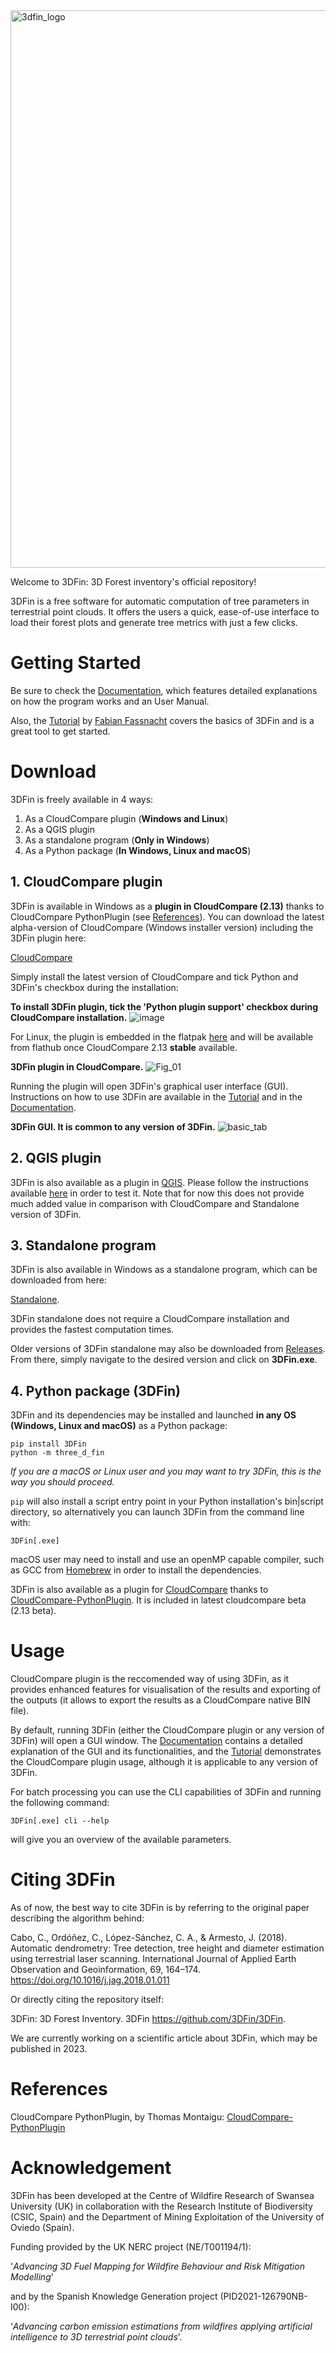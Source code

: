 
<img width="892" alt="3dfin_logo" src="https://user-images.githubusercontent.com/68945855/233049674-8d2c96a7-8abc-4a7c-8e83-4a329ba6dd0c.png">

Welcome to 3DFin: 3D Forest inventory's official repository!

3DFin is a free software for automatic computation of tree parameters in terrestrial point clouds. It offers the users a quick, ease-of-use interface to load their forest plots and generate tree metrics with just a few clicks.


# Getting Started 

Be sure to check the [Documentation](https://github.com/3DFin/3DFin/blob/main/src/three_d_fin/documentation/documentation.pdf), which features detailed explanations on how the program works and an User Manual.

Also, the [Tutorial](https://github.com/fabianfassnacht/Cloud_Compare_3DFin/blob/main/1_3Dfin_cloudcompare.md) by [Fabian Fassnacht](https://www.geo.fu-berlin.de/en/geog/fachrichtungen/geoinformatik/mitarbeiter/ffassnacht/index.html) covers the basics of 3DFin and is a great tool to get started.


# Download 

3DFin is freely available in 4 ways:
1. As a CloudCompare plugin (**Windows and Linux**)
2. As a QGIS plugin
3. As a standalone program (**Only in Windows**)
4. As a Python package (**In Windows, Linux and macOS**)

## 1. CloudCompare plugin 

3DFin is available in Windows as a **plugin in CloudCompare (2.13)** thanks to CloudCompare PythonPlugin (see [References](#references)). You can download the latest alpha-version of CloudCompare (Windows installer version) including the 3DFin plugin here:

[CloudCompare](https://www.danielgm.net/cc/release/)

Simply install the latest version of CloudCompare and tick Python and 3DFin's checkbox during the installation:

**To install 3DFin plugin, tick the 'Python plugin support' checkbox during CloudCompare installation.** 
![image](https://github.com/3DFin/3DFin/assets/68945855/f34b4cd9-58ce-41fc-a8bd-262dd11ff8e7)

For Linux, the plugin is embedded in the flatpak [here](https://github.com/CloudCompare/org.cloudcompare.CloudCompare/releases) and will be available from flathub once CloudCompare 2.13 **stable** available.

**3DFin plugin in CloudCompare.**
![Fig_01](https://github.com/3DFin/3DFin/assets/68945855/2c874f53-39fd-4eff-b29c-15f3ca80013d)

Running the plugin will open 3DFin's graphical user interface (GUI). Instructions on how to use 3DFin are available in the [Tutorial](https://github.com/fabianfassnacht/Cloud_Compare_3DFin/blob/main/1_3Dfin_cloudcompare.md) and in the [Documentation](https://github.com/3DFin/3DFin/blob/main/src/three_d_fin/documentation/documentation.pdf).

**3DFin GUI. It is common to any version of 3DFin.**
![basic_tab](https://github.com/3DFin/3DFin/assets/68945855/d6d21e45-5934-4762-88ec-782c03f4700d)


## 2. QGIS plugin 

3DFin is also available as a plugin in [QGIS](https://www.qgis.org/en/site/). Please follow the instructions available [here](https://github.com/3DFin/3DFin-QGIS) in order to test it. 
Note that for now this does not provide much added value in comparison with CloudCompare and Standalone version of 3DFin.

## 3. Standalone program

3DFin is also available in Windows as a standalone program, which can be downloaded from here: 

[Standalone](https://github.com/3DFin/3DFin/releases/download/v0.2.0rc5/3DFin.exe).

3DFin standalone does not require a CloudCompare installation and provides the fastest computation times. 

Older versions of 3DFin standalone may also be downloaded from [Releases](https://github.com/3DFin/3DFin/releases/). From there, simply navigate to the desired version and click on __3DFin.exe__.


## 4. Python package (3DFin)

3DFin and its dependencies may be installed and launched **in any OS (Windows, Linux and macOS)** as a Python package: 

```console
pip install 3DFin
python -m three_d_fin
```

*If you are a macOS or Linux user and you may want to try 3DFin, this is the way you should proceed.*

`pip` will also install a script entry point in your Python installation's bin|script directory, so alternatively you can launch 3DFin from the command line with:  

```console
3DFin[.exe]
```

macOS user may need to install and use an openMP capable compiler, such as GCC from [Homebrew](https://brew.sh/) in order to install the dependencies. 

3DFin is also available as a plugin for [CloudCompare](https://www.danielgm.net/cc/) thanks to [CloudCompare-PythonPlugin](https://github.com/tmontaigu/CloudCompare-PythonPlugin). It is included in latest cloudcompare beta (2.13 beta).

# Usage

CloudCompare plugin is the reccomended way of using 3DFin, as it provides enhanced features for visualisation of the results and exporting of the outputs (it allows to export the results as a CloudCompare native BIN file). 

By default, running 3DFin (either the CloudCompare plugin or any version of 3DFin) will open a GUI window. The [Documentation](https://github.com/3DFin/3DFin/blob/main/src/three_d_fin/documentation/documentation.pdf) contains a detailed explanation of the GUI and its functionalities, and the [Tutorial](https://github.com/fabianfassnacht/Cloud_Compare_3DFin/blob/main/1_3Dfin_cloudcompare.md) demonstrates the CloudCompare plugin usage, although it is applicable to any version of 3DFin.

For batch processing you can use the CLI capabilities of 3DFin and running the following command:
```console
3DFin[.exe] cli --help
```
will give you an overview of the available parameters. 


# Citing 3DFin

As of now, the best way to cite 3DFin is by referring to the original paper describing the algorithm behind:

Cabo, C., Ordóñez, C., López-Sánchez, C. A., & Armesto, J. (2018). Automatic dendrometry: Tree detection, tree height and diameter estimation using terrestrial laser scanning. International Journal of Applied Earth Observation and Geoinformation, 69, 164–174. https://doi.org/10.1016/j.jag.2018.01.011

Or directly citing the repository itself:

3DFin: 3D Forest Inventory. 3DFin https://github.com/3DFin/3DFin.

We are currently working on a scientific article about 3DFin, which may be published in 2023.

# References 

CloudCompare PythonPlugin, by Thomas Montaigu: [CloudCompare-PythonPlugin](https://github.com/tmontaigu/CloudCompare-PythonPlugin)

# Acknowledgement

3DFin has been developed at the Centre of Wildfire Research of Swansea University (UK) in collaboration with the Research Institute of Biodiversity (CSIC, Spain) and the Department of Mining Exploitation of the University of Oviedo (Spain). 

Funding provided by the UK NERC project (NE/T001194/1): 

'_Advancing 3D Fuel Mapping for Wildfire Behaviour and Risk Mitigation Modelling_' 

and by the Spanish Knowledge Generation project (PID2021-126790NB-I00): 

‘_Advancing carbon emission estimations from wildfires applying artificial intelligence to 3D terrestrial point clouds_’.
